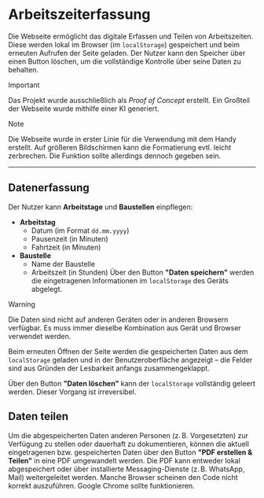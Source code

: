 # Arbeitszeiterfassung
Die Webseite ermöglicht das digitale Erfassen und Teilen von Arbeitszeiten. Diese werden lokal im Browser (im `localStorage`) gespeichert und beim erneuten Aufrufen der Seite geladen. Der Nutzer kann den Speicher über einen Button löschen, um die vollständige Kontrolle über seine Daten zu behalten.
> [!IMPORTANT] 
> Das Projekt wurde ausschließlich als *Proof of Concept* erstellt. Ein Großteil der Webseite wurde mithilfe einer KI generiert.

> [!NOTE]  
> Die Webseite wurde in erster Linie für die Verwendung mit dem Handy erstellt. Auf größeren Bildschirmen kann die Formatierung evtl. leicht zerbrechen. Die Funktion sollte allerdings dennoch gegeben sein.
---
## Datenerfassung
Der Nutzer kann **Arbeitstage** und **Baustellen** einpflegen:

- **Arbeitstag**
  - Datum (im Format `dd.mm.yyyy`)
  - Pausenzeit (in Minuten)
  - Fahrtzeit (in Minuten)
- **Baustelle**
  - Name der Baustelle
  - Arbeitszeit (in Stunden)
Über den Button **"Daten speichern"** werden die eingetragenen Informationen im `localStorage` des Geräts abgelegt.

> [!WARNING]  
> Die Daten sind nicht auf anderen Geräten oder in anderen Browsern verfügbar. Es muss immer dieselbe Kombination aus Gerät und Browser verwendet werden.

Beim erneuten Öffnen der Seite werden die gespeicherten Daten aus dem `localStorage` geladen und in der Benutzeroberfläche angezeigt – die Felder sind aus Gründen der Lesbarkeit anfangs zusammengeklappt.

Über den Button **"Daten löschen"** kann der `localStorage` vollständig geleert werden. Dieser Vorgang ist irreversibel.

## Daten teilen
Um die abgespeicherten Daten anderen Personen (z. B. Vorgesetzten) zur Verfügung zu stellen oder dauerhaft zu dokumentieren, können die aktuell eingetragenen bzw. gespeicherten Daten über den Button **"PDF erstellen & Teilen"** in eine PDF umgewandelt werden. Die PDF kann entweder lokal abgespeichert oder über installierte Messaging-Dienste (z. B. WhatsApp, Mail) weitergeleitet werden.
Manche Browser scheinen den Code nicht korrekt auszuführen. Google Chrome sollte funktionieren.
